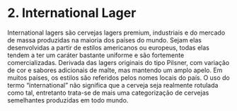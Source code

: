 # 2. International Lager

International lagers são cervejas lagers premium, industriais e do mercado de massa produzidas na maioria dos países do mundo. Sejam elas desenvolvidas a partir de estilos americanos ou europeus, todas elas tendem a ter um caráter bastante uniforme e são fortemente comercializadas. Derivada das lagers originais do tipo Pilsner, com variação de cor e sabores adicionais de malte, mas mantendo um amplo apelo. Em muitos países, os estilos são referidos pelos nomes locais do país. O uso do termo “international” não significa que a cerveja seja realmente rotulada como tal, entretanto trata-se de mais uma categorização de cervejas semelhantes produzidas em todo mundo.
